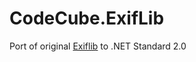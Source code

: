 # CodeCube.ExifLib
Port of original [Exiflib](https://www.codeproject.com/Articles/36342/ExifLib-A-Fast-Exif-Data-Extractor-for-NET) to .NET Standard 2.0